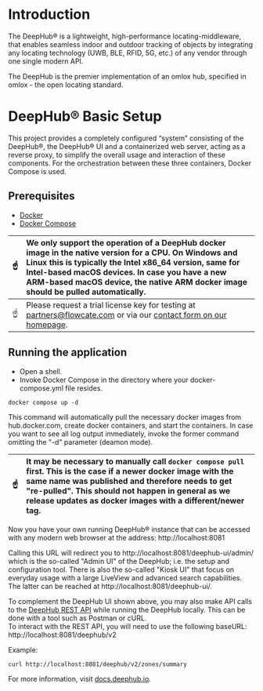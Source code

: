 # Introduction

The DeepHub® is a lightweight, high-performance locating-middleware, that enables seamless indoor and outdoor tracking of objects by integrating any locating technology (UWB, BLE, RFID, 5G, etc.) of any vendor through one single modern API.

The DeepHub is the premier implementation of an omlox hub, specified in omlox - the open locating standard.

# DeepHub® Basic Setup

This project provides a completely configured “system” consisting of the DeepHub®, the DeepHub® UI and a containerized web server, acting as a reverse proxy, to simplify the overall usage and interaction of these components. For the orchestration between these three containers, Docker Compose is used.

## Prerequisites
* [Docker](https://docs.docker.com/engine/install/)
* [Docker Compose](https://docs.docker.com/compose/install/)

|:point_up: | We only support the operation of a DeepHub docker image in the native version for a CPU. On Windows and Linux this is typically the Intel x86_64 version, same for Intel-based macOS devices. In case you have a new ARM-based macOS device, the native ARM docker image should be pulled automatically. 
|-----------|:---------------------------------------------------------------------------------------------------------------------------|
|:point_up: | Please request a trial license key for testing at partners@flowcate.com or via our [contact form on our homepage](https://flowcate.com/contact-us/).


## Running the application
* Open a shell.
* Invoke Docker Compose in the directory where your docker-compose.yml file resides.
```
docker compose up -d
```

This command will automatically pull the necessary docker images from hub.docker.com, create docker containers, and start the containers. In case you want to see all log output immediately, invoke the former command omitting the "-d" parameter (deamon mode).

|:point_up: | It may be necessary to manually call ```docker compose pull``` first. This is the case if a newer docker image with the same name was published and therefore needs to get "re-pulled". This should not happen in general as we release updates as docker images with a different/newer tag.|
|-----------|:---------------------------------------------------------------------------------------------------------------------------|

Now you have your own running DeepHub® instance that can be accessed with any modern web browser at the address: http://localhost:8081

Calling this URL will redirect you to http://localhost:8081/deephub-ui/admin/ which is the so-called "Admin UI" of the DeepHub; i.e. the setup and configuration tool. There is also the so-called "Kiosk UI" that focus on everyday usage with a large LiveView and advanced search capabilities. The latter can be reached at http://localhost:8081/deephub-ui/.


To complement the DeepHub UI shown above, you may also make API calls to the [DeepHub REST API](https://docs.deephub.io/api_reference/restApi.html#/deep-hub-api-rest-api) while running the DeepHub locally. This can be done with a tool such as Postman or cURL. <br />
To interact with the REST API, you will need to use the following baseURL: http://localhost:8081/deephub/v2 <br />

Example:
```
curl http://localhost:8081/deephub/v2/zones/summary
```

For more information, visit [docs.deephub.io](https://docs.deephub.io/docs/testing-deephub/running_dh_locally/).
